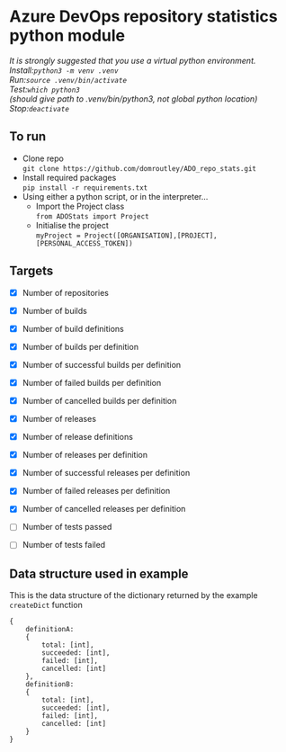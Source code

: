 # Azure DevOps repository statistics python module

*It is strongly suggested that you use a virtual python environment.  
Install:`python3 -m venv .venv`  
Run:`source .venv/bin/activate`  
Test:`which python3`  
(should give path to .venv/bin/python3, not global python location)  
Stop:`deactivate`*

## To run
- Clone repo  
  `git clone https://github.com/domroutley/ADO_repo_stats.git`
- Install required packages  
  `pip install -r requirements.txt`
- Using either a python script, or in the interpreter...
  - Import the Project class  
    `from ADOStats import Project`
  - Initialise the project  
    `myProject = Project([ORGANISATION],[PROJECT],[PERSONAL_ACCESS_TOKEN])`


## Targets
- [x] Number of repositories


- [x] Number of builds
- [x] Number of build definitions
- [x] Number of builds per definition
- [x] Number of successful builds per definition
- [x] Number of failed builds per definition
- [x] Number of cancelled builds per definition


- [x] Number of releases
- [x] Number of release definitions
- [x] Number of releases per definition
- [x] Number of successful releases per definition
- [x] Number of failed releases per definition
- [x] Number of cancelled releases per definition


- [ ] Number of tests passed
- [ ] Number of tests failed

## Data structure used in example
This is the data structure of the dictionary returned by the example `createDict` function
```
{
    definitionA:
    {
        total: [int],
        succeeded: [int],
        failed: [int],
        cancelled: [int]
    },
    definitionB:
    {
        total: [int],
        succeeded: [int],
        failed: [int],
        cancelled: [int]
    }
}
```
